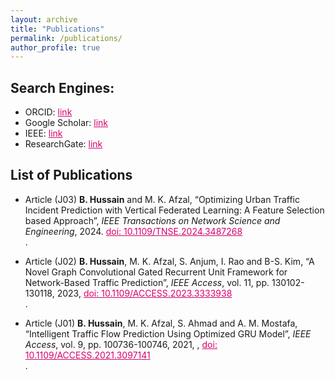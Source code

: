 ```yaml
---
layout: archive
title: "Publications"
permalink: /publications/
author_profile: true
---
```


## Search Engines:
- ORCID: <a href="https://orcid.org/0000-0001-7492-5725" style="color: #D5006D;">link</a><br />
- Google Scholar: <a href="https://scholar.google.com/citations?user=FNRaUhwAAAAJ&hl=en" style="color: #D5006D;">link</a><br />
- IEEE: <a href="https://ieeexplore.ieee.org/author/37088916405" style="color: #D5006D;">link</a><br />
- ResearchGate: <a href="https://www.researchgate.net/profile/Basharat-Hussain-6" style="color: #D5006D;">link</a><br />
 
## ​​List of Publications

* Article (J03) **B. Hussain** and M. K. Afzal, “Optimizing Urban Traffic Incident Prediction with Vertical Federated Learning: A Feature Selection based Approach”,  _IEEE Transactions on Network Science and Engineering_, 2024. <a href="https://doi.org/10.1109/TNSE.2024.3487268" style="color: #D5006D;">doi: 10.1109/TNSE.2024.3487268</a><br />.

* Article (J02) **B. Hussain**, M. K. Afzal, S. Anjum, I. Rao and B-S. Kim, “A Novel Graph Convolutional Gated Recurrent Unit Framework for Network-Based Traffic Prediction”, _IEEE Access_, vol. 11, pp. 130102-130118, 2023, <a href="https://doi.org/10.1109/ACCESS.2023.3333938" style="color: #D5006D;">doi: 10.1109/ACCESS.2023.3333938</a><br />.

* Article (J01) **B. Hussain**, M. K. Afzal, S. Ahmad and A. M. Mostafa, “Intelligent Traffic Flow Prediction Using Optimized GRU Model”, _IEEE Access_, vol. 9, pp. 100736-100746, 2021, , <a href="https://doi.org/10.1109/ACCESS.2021.3097141" style="color: #D5006D;">doi: 10.1109/ACCESS.2021.3097141</a><br />. 
